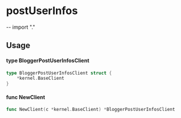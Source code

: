 # postUserInfos
--
    import "."


## Usage

#### type BloggerPostUserInfosClient

```go
type BloggerPostUserInfosClient struct {
	*kernel.BaseClient
}
```


#### func  NewClient

```go
func NewClient(c *kernel.BaseClient) *BloggerPostUserInfosClient
```
